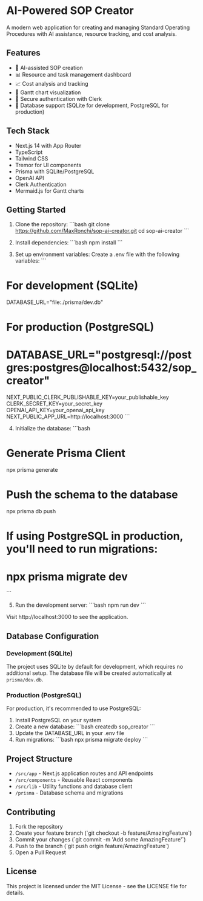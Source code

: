 # AI-Powered SOP Creator

A modern web application for creating and managing Standard Operating Procedures with AI assistance, resource tracking, and cost analysis.

## Features

- 🤖 AI-assisted SOP creation
- 📊 Resource and task management dashboard
- 📈 Cost analysis and tracking
- 🔄 Gantt chart visualization
- 🔐 Secure authentication with Clerk
- 💾 Database support (SQLite for development, PostgreSQL for production)

## Tech Stack

- Next.js 14 with App Router
- TypeScript
- Tailwind CSS
- Tremor for UI components
- Prisma with SQLite/PostgreSQL
- OpenAI API
- Clerk Authentication
- Mermaid.js for Gantt charts

## Getting Started

1. Clone the repository:
\`\`\`bash
git clone https://github.com/MaxRonchi/sop-ai-creator.git
cd sop-ai-creator
\`\`\`

2. Install dependencies:
\`\`\`bash
npm install
\`\`\`

3. Set up environment variables:
Create a .env file with the following variables:
\`\`\`
# For development (SQLite)
DATABASE_URL="file:./prisma/dev.db"

# For production (PostgreSQL)
# DATABASE_URL="postgresql://postgres:postgres@localhost:5432/sop_creator"

NEXT_PUBLIC_CLERK_PUBLISHABLE_KEY=your_publishable_key
CLERK_SECRET_KEY=your_secret_key
OPENAI_API_KEY=your_openai_api_key
NEXT_PUBLIC_APP_URL=http://localhost:3000
\`\`\`

4. Initialize the database:
\`\`\`bash
# Generate Prisma Client
npx prisma generate

# Push the schema to the database
npx prisma db push

# If using PostgreSQL in production, you'll need to run migrations:
# npx prisma migrate dev
\`\`\`

5. Run the development server:
\`\`\`bash
npm run dev
\`\`\`

Visit http://localhost:3000 to see the application.

## Database Configuration

### Development (SQLite)
The project uses SQLite by default for development, which requires no additional setup. The database file will be created automatically at `prisma/dev.db`.

### Production (PostgreSQL)
For production, it's recommended to use PostgreSQL:

1. Install PostgreSQL on your system
2. Create a new database:
\`\`\`bash
createdb sop_creator
\`\`\`
3. Update the DATABASE_URL in your .env file
4. Run migrations:
\`\`\`bash
npx prisma migrate deploy
\`\`\`

## Project Structure

- `/src/app` - Next.js application routes and API endpoints
- `/src/components` - Reusable React components
- `/src/lib` - Utility functions and database client
- `/prisma` - Database schema and migrations

## Contributing

1. Fork the repository
2. Create your feature branch (\`git checkout -b feature/AmazingFeature\`)
3. Commit your changes (\`git commit -m 'Add some AmazingFeature'\`)
4. Push to the branch (\`git push origin feature/AmazingFeature\`)
5. Open a Pull Request

## License

This project is licensed under the MIT License - see the LICENSE file for details.

